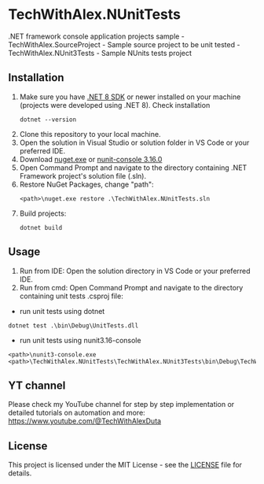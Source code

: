 # TechWithAlex.NUnitTests
.NET framework console application projects sample
    - TechWithAlex.SourceProject - Sample source project to be unit tested
    - TechWithAlex.NUnit3Tests - Sample NUnits tests project

## Installation
1. Make sure you have [.NET 8 SDK](https://dotnet.microsoft.com/en-us/download) or newer installed on your machine (projects were developed using .NET 8). Check installation
    ```PS
    dotnet --version
    ```
2. Clone this repository to your local machine.
3. Open the solution in Visual Studio or solution folder in VS Code or your preferred IDE. 
4. Download [nuget.exe](https://www.nuget.org/downloads) or [nunit-console 3.16.0](https://github.com/nunit/nunit-console/releases/tag/3.16.0)
5. Open Command Prompt and navigate to the directory containing .NET Framework project's solution file (.sln).
6. Restore NuGet Packages, change "path":
    ```PS
    <path>\nuget.exe restore .\TechWithAlex.NUnitTests.sln
    ```
6. Build projects:
    ```PS
    dotnet build
    ```

## Usage
1. Run from IDE: Open the solution directory in VS Code or your preferred IDE. 
2. Run from cmd: Open Command Prompt and navigate to the directory containing unit tests .csproj file:

- run unit tests using dotnet
```
dotnet test .\bin\Debug\UnitTests.dll
```

- run unit tests using nunit3.16-console
```
<path>\nunit3-console.exe <path>\TechWithAlex.NUnitTests\TechWithAlex.NUnit3Tests\bin\Debug\TechWithAlex.NUnit3Tests.dll
```

## YT channel
Please check my YouTube channel for step by step implementation or detailed tutorials on automation and more: https://www.youtube.com/@TechWithAlexDuta

## License
This project is licensed under the MIT License - see the [LICENSE](LICENSE) file for details.